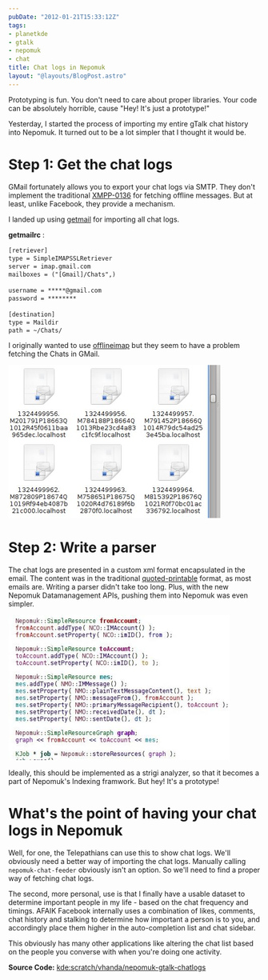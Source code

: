 ```yaml
---
pubDate: "2012-01-21T15:33:12Z"
tags:
- planetkde
- gtalk
- nepomuk
- chat
title: Chat logs in Nepomuk
layout: "@layouts/BlogPost.astro"
---
```


Prototyping is fun. You don't need to care about proper libraries. Your
code can be absolutely horrible, cause "Hey! It's just a prototype!"

Yesterday, I started the process of importing my entire gTalk chat
history into Nepomuk. It turned out to be a lot simpler that I thought
it would be.

Step 1: Get the chat logs
=========================

GMail fortunately allows you to export your chat logs via SMTP. They
don't implement the traditional [XMPP-0136][] for fetching offline
messages. But at least, unlike Facebook, they provide a mechanism.

I landed up using [getmail][] for importing all chat logs.

**getmailrc** :

    [retriever]
    type = SimpleIMAPSSLRetriever
    server = imap.gmail.com
    mailboxes = ("[Gmail]/Chats",)

    username = *****@gmail.com
    password = ********

    [destination]
    type = Maildir
    path = ~/Chats/

I originally wanted to use [offlineimap][] but they seem to have a
problem fetching the Chats in GMail.

![There were a lot of logs!][]

Step 2: Write a parser
======================

The chat logs are presented in a custom xml format encapsulated in the
email. The content was in the traditional [quoted-printable][] format,
as most emails are. Writing a parser didn't take too long. Plus, with
the new Nepomuk Datamanagement APIs, pushing them into Nepomuk was even
simpler.

![The API is fun to use!][]

Ideally, this should be implemented as a strigi analyzer, so that it
becomes a part of Nepomuk's Indexing framwork. But hey! It's a
prototype!

What's the point of having your chat logs in Nepomuk
====================================================

Well, for one, the Telepathians can use this to show chat logs. We'll
obviously need a better way of importing the chat logs. Manually calling
`nepomuk-chat-feeder` obviously isn't an option. So we'll need to find a
proper way of fetching chat logs.

The second, more personal, use is that I finally have a usable dataset
to determine important people in my life - based on the chat frequency
and timings. AFAIK Facebook internally uses a combination of likes,
comments, chat history and stalking to determine how important a person
is to you, and accordingly place them higher in the auto-completion list
and chat sidebar.

This obviously has many other applications like altering the chat list
based on the people you converse with when you're doing one activity.

**Source Code:** [kde:scratch/vhanda/nepomuk-gtalk-chatlogs][]

  [XMPP-0136]: http://xmpp.org/extensions/xep-0136.html
  [getmail]: http://pyropus.ca/software/getmail/
  [offlineimap]: https://github.com/nicolas33/offlineimap
  [There were a lot of logs!]: /blog/images/2012/01/21/chat-log-emails.jpeg
  [quoted-printable]: http://en.wikipedia.org/wiki/Quoted-printable
  [The API is fun to use!]: /blog/images/2012/01/21/pushing-chat-logs.jpeg
  [kde:scratch/vhanda/nepomuk-gtalk-chatlogs]: http://quickgit.kde.org/?p=scratch%2Fvhanda%2Fnepomuk-gtalk-chatlogs.git&a=summary
